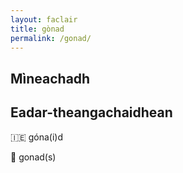 ```yaml
---
layout: faclair
title: gònad
permalink: /gonad/
---
```


## Mìneachadh

## Eadar-theangachaidhean

&#x1f1ee;&#x1f1ea; góna(i)d

&#x1f3f4;&#xe0067;&#xe0062;&#xe0065;&#xe006e;&#xe0067;&#xe007f; gonad(s)
